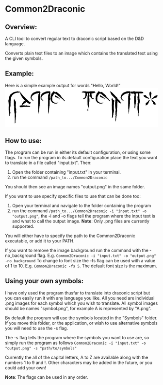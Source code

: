 # Common2Draconic

## Overview:
A CLI tool to convert regular text to draconic script based on the D&amp;D language.

Converts plain text files to an image which contains the translated text using the given symbols.

## Example:
Here is a simple example output for words "Hello, World!"
</br>
![Example of draconic script image output for the words, "Hello, World!"](/example.png)

## How to use:
The program can be run in either its default configuration, or using some flags.
To run the program in its default configuration place the text you want to translate in a file called "input.txt".
Then:
1. Open the folder containing "input.txt" in your terminal.
2. run the command `/path_to.../Common2Draconic`

You should then see an image names "output.png" in the same folder.

If you want to use specify specific files to use that can be done too:
1. Open your terminal and navigate to the folder containing the program
2. run the command `/path_to.../Common2Draconic -i "input.txt" -o "output.png"`, the -i and -o flags tell the program where the input text is and what to call the output image.
**Note**: Only .png files are currently supported.

You will either have to specify the path to the Common2Draconic executable, or add it to your PATH.

If you want to remove the image background run the command with the -no_background flag. E.g. `Common2Draconic -i "input.txt" -o "output.png" -no_background`
To change to font size the -fs flag can be used with a value of 1 to 10. E.g. `Common2Draconic -fs 5`. The default font size is the maximum.

## Using your own symbols:
I have only used the program thusfar to translate into draconic script but you can easily run it with any language you like. All you need are individual .png images for each symbol which you wish to translate. All symbol images should be names "symbol.png", for example A is represented by "A.png".

By default the program will use the symbols located in the "Symbols" folder. If you move this folder, or the application, or wish to use alternative symbols you will need to use the -s flag.

The -s flag tells the program where the symbols you want to use are, so simply run the program as follows `Common2Draconic -i "input.txt" -o "output.png" -s "path/to/symbols"`

Currently the all of the capital letters, A to Z are available along with the numbers 1 to 9 and !. Other characters may be added in the future, or you could add your own!

**Note**: The flags can be used in any order.
